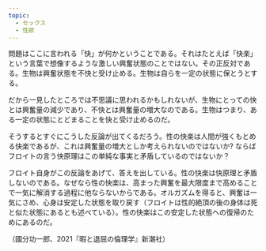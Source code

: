 ```yaml
---
topic:
  - セックス
  - 性欲
---
```

問題はここに言われる「快」が何かということである。それはたとえば「快楽」という言葉で想像するような激しい興奮状態のことではない。その正反対である。生物は興奮状態を不快と受け止める。生物は自らを一定の状態に保とうとする。

だから一見したところでは不思議に思われるかもしれないが、生物にとっての快とは興奮量の減少であり、不快とは興奮量の増大なのである。生物はつまり、ある一定の状態にとどまることを快と受け止めるのだ。

そうするとすぐにこうした反論が出てくるだろう。性の快楽は人間が強くもとめる快楽であるが、これは興奮量の増大としか考えられないのではないか? ならばフロイトの言う快原理はこの単純な事実と矛盾しているのではないか？

フロイト自身がこの反論をあげて、答えを出している。性の快楽は快原理と矛盾しないのである。なぜなら性の快楽は、高まった興奮を最大限度まで高めることで一気に解消する過程に他ならないからである。オルガズムを得ると、興奮は一気にさめ、心身は安定した状態を取り戻す（フロイトは性的絶頂の後の身体は死と似た状態にあるとも述べている）。性の快楽はこの安定した状態への復帰のためにあるのだ。

（國分功一郎、2021『暇と退屈の倫理学』新潮社）